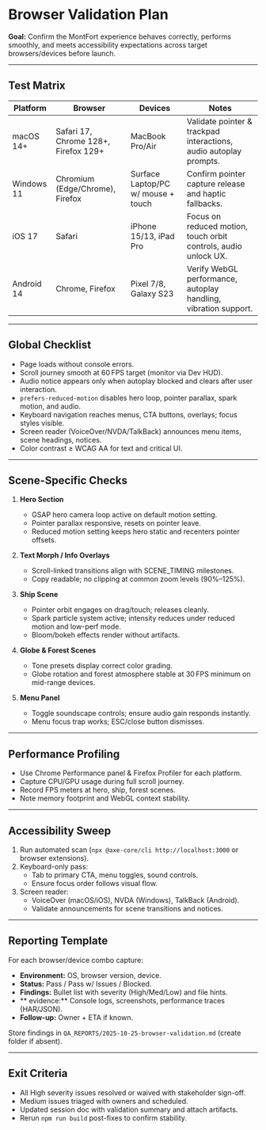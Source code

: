 # Browser Validation Plan

**Goal:** Confirm the MontFort experience behaves correctly, performs smoothly, and meets accessibility expectations across target browsers/devices before launch.

---

## Test Matrix

| Platform | Browser | Devices | Notes |
| --- | --- | --- | --- |
| macOS 14+ | Safari 17, Chrome 128+, Firefox 129+ | MacBook Pro/Air | Validate pointer & trackpad interactions, audio autoplay prompts. |
| Windows 11 | Chromium (Edge/Chrome), Firefox | Surface Laptop/PC w/ mouse + touch | Confirm pointer capture release and haptic fallbacks. |
| iOS 17 | Safari | iPhone 15/13, iPad Pro | Focus on reduced motion, touch orbit controls, audio unlock UX. |
| Android 14 | Chrome, Firefox | Pixel 7/8, Galaxy S23 | Verify WebGL performance, autoplay handling, vibration support. |

---

## Global Checklist

- Page loads without console errors.
- Scroll journey smooth at 60 FPS target (monitor via Dev HUD).
- Audio notice appears only when autoplay blocked and clears after user interaction.
- `prefers-reduced-motion` disables hero loop, pointer parallax, spark motion, and audio.
- Keyboard navigation reaches menus, CTA buttons, overlays; focus styles visible.
- Screen reader (VoiceOver/NVDA/TalkBack) announces menu items, scene headings, notices.
- Color contrast ≥ WCAG AA for text and critical UI.

---

## Scene-Specific Checks

1. **Hero Section**
   - GSAP hero camera loop active on default motion setting.
   - Pointer parallax responsive, resets on pointer leave.
   - Reduced motion setting keeps hero static and recenters pointer offsets.

2. **Text Morph / Info Overlays**
   - Scroll-linked transitions align with SCENE_TIMING milestones.
   - Copy readable; no clipping at common zoom levels (90%–125%).

3. **Ship Scene**
   - Pointer orbit engages on drag/touch; releases cleanly.
   - Spark particle system active; intensity reduces under reduced motion and low-perf mode.
   - Bloom/bokeh effects render without artifacts.

4. **Globe & Forest Scenes**
   - Tone presets display correct color grading.
   - Globe rotation and forest atmosphere stable at 30 FPS minimum on mid-range devices.

5. **Menu Panel**
   - Toggle soundscape controls; ensure audio gain responds instantly.
   - Menu focus trap works; ESC/close button dismisses.

---

## Performance Profiling

- Use Chrome Performance panel & Firefox Profiler for each platform.
- Capture CPU/GPU usage during full scroll journey.
- Record FPS meters at hero, ship, forest scenes.
- Note memory footprint and WebGL context stability.

---

## Accessibility Sweep

1. Run automated scan (`npx @axe-core/cli http://localhost:3000` or browser extensions).
2. Keyboard-only pass:
   - Tab to primary CTA, menu toggles, sound controls.
   - Ensure focus order follows visual flow.
3. Screen reader:
   - VoiceOver (macOS/iOS), NVDA (Windows), TalkBack (Android).
   - Validate announcements for scene transitions and notices.

---

## Reporting Template

For each browser/device combo capture:

- **Environment:** OS, browser version, device.
- **Status:** Pass / Pass w/ Issues / Blocked.
- **Findings:** Bullet list with severity (High/Med/Low) and file hints.
- ** evidence:** Console logs, screenshots, performance traces (HAR/JSON).
- **Follow-up:** Owner + ETA if known.

Store findings in `QA_REPORTS/2025-10-25-browser-validation.md` (create folder if absent).

---

## Exit Criteria

- All High severity issues resolved or waived with stakeholder sign-off.
- Medium issues triaged with owners and scheduled.
- Updated session doc with validation summary and attach artifacts.
- Rerun `npm run build` post-fixes to confirm stability.

